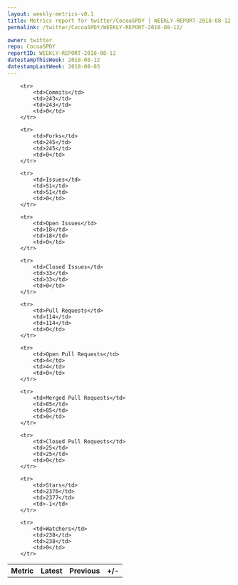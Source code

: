 ```yaml
---
layout: weekly-metrics-v0.1
title: Metrics report for twitter/CocoaSPDY | WEEKLY-REPORT-2018-08-12
permalink: /twitter/CocoaSPDY/WEEKLY-REPORT-2018-08-12/

owner: twitter
repo: CocoaSPDY
reportID: WEEKLY-REPORT-2018-08-12
datestampThisWeek: 2018-08-12
datestampLastWeek: 2018-08-03
---
```




<table style="width: 100%;">
    <tr>
        <th>Metric</th>
        <th>Latest</th>
        <th>Previous</th>
        <th>+/-</th>
    </tr>

        <tr>
            <td>Commits</td>
            <td>243</td>
            <td>243</td>
            <td>0</td>
        </tr>
        
        <tr>
            <td>Forks</td>
            <td>245</td>
            <td>245</td>
            <td>0</td>
        </tr>
        
        <tr>
            <td>Issues</td>
            <td>51</td>
            <td>51</td>
            <td>0</td>
        </tr>
        
        <tr>
            <td>Open Issues</td>
            <td>18</td>
            <td>18</td>
            <td>0</td>
        </tr>
        
        <tr>
            <td>Closed Issues</td>
            <td>33</td>
            <td>33</td>
            <td>0</td>
        </tr>
        
        <tr>
            <td>Pull Requests</td>
            <td>114</td>
            <td>114</td>
            <td>0</td>
        </tr>
        
        <tr>
            <td>Open Pull Requests</td>
            <td>4</td>
            <td>4</td>
            <td>0</td>
        </tr>
        
        <tr>
            <td>Merged Pull Requests</td>
            <td>85</td>
            <td>85</td>
            <td>0</td>
        </tr>
        
        <tr>
            <td>Closed Pull Requests</td>
            <td>25</td>
            <td>25</td>
            <td>0</td>
        </tr>
        
        <tr>
            <td>Stars</td>
            <td>2376</td>
            <td>2377</td>
            <td>-1</td>
        </tr>
        
        <tr>
            <td>Watchers</td>
            <td>238</td>
            <td>238</td>
            <td>0</td>
        </tr>
        
</table>
